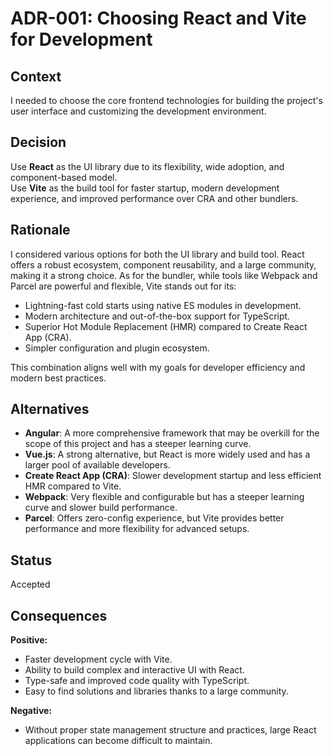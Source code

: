 # ADR-001: Choosing React and Vite for Development

## Context

I needed to choose the core frontend technologies for building the project's user interface and customizing the development environment.

## Decision

Use **React** as the UI library due to its flexibility, wide adoption, and component-based model.  
Use **Vite** as the build tool for faster startup, modern development experience, and improved performance over CRA and other bundlers.

## Rationale

I considered various options for both the UI library and build tool. React offers a robust ecosystem, component reusability, and a large community, making it a strong choice. As for the bundler, while tools like Webpack and Parcel are powerful and flexible, Vite stands out for its:

- Lightning-fast cold starts using native ES modules in development.
- Modern architecture and out-of-the-box support for TypeScript.
- Superior Hot Module Replacement (HMR) compared to Create React App (CRA).
- Simpler configuration and plugin ecosystem.

This combination aligns well with my goals for developer efficiency and modern best practices.

## Alternatives

- **Angular**: A more comprehensive framework that may be overkill for the scope of this project and has a steeper learning curve.
- **Vue.js**: A strong alternative, but React is more widely used and has a larger pool of available developers.
- **Create React App (CRA)**: Slower development startup and less efficient HMR compared to Vite.
- **Webpack**: Very flexible and configurable but has a steeper learning curve and slower build performance.
- **Parcel**: Offers zero-config experience, but Vite provides better performance and more flexibility for advanced setups.

## Status

Accepted

## Consequences

**Positive:**
- Faster development cycle with Vite.
- Ability to build complex and interactive UI with React.
- Type-safe and improved code quality with TypeScript.
- Easy to find solutions and libraries thanks to a large community.

**Negative:**
- Without proper state management structure and practices, large React applications can become difficult to maintain.